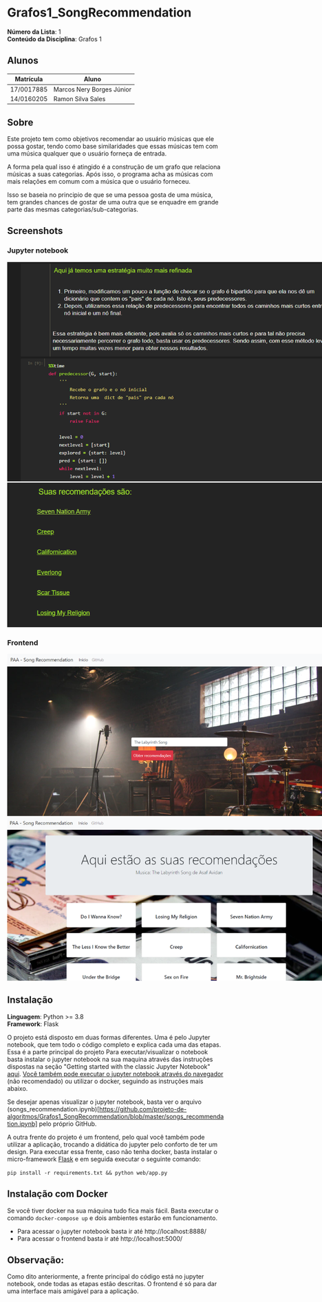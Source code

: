 # Grafos1_SongRecommendation

**Número da Lista**: 1<br>
**Conteúdo da Disciplina**: Grafos 1<br>

## Alunos
|Matrícula | Aluno |
| -- | -- |
| 17/0017885  | Marcos Nery Borges Júnior |
| 14/0160205  |  Ramon Silva Sales |

## Sobre 
Este projeto tem como objetivos recomendar ao usuário músicas que ele possa gostar, tendo como base similaridades que essas músicas tem com uma música qualquer que o usuário forneça de entrada.

A forma pela qual isso é atingido é a construção de um grafo que relaciona músicas a suas categorias. Após isso, o programa acha as músicas com mais relações em comum com a música que o usuário forneceu.

Isso se baseia no principio de que se uma pessoa gosta de uma música, tem grandes chances de gostar de uma outra que se enquadre em grande parte das mesmas categorias/sub-categorias.

## Screenshots
### Jupyter notebook
<img style="max-width: 800px" src="notebook1.png">
<img style="max-width: 800px" src="notebook2.png">

### Frontend
<img style="max-width: 800px" src="tela1.png">
<img style="max-width: 800px" src="tela2.png">

## Instalação 
**Linguagem**: Python >= 3.8 <br>
**Framework**: Flask  <br>

O projeto está disposto em duas formas diferentes. Uma é pelo Jupyter notebook, que tem todo o código completo e explica cada uma das etapas. Essa é a parte principal do projeto
Para executar/visualizar o notebook basta instalar o jupyter notebook na sua maquina através das instruções dispostas na seção "Getting started with the classic Jupyter Notebook" [aqui](https://jupyter.org/install). [Você também pode executar o jupyter notebook através do navegador](https://mybinder.org/v2/gh/ipython/ipython-in-depth/master?filepath=binder/Index.ipynb) (não recomendado) ou utilizar o docker, seguindo as instruções mais abaixo.

Se desejar apenas visualizar o jupyter notebook, basta ver o arquivo (songs_recommendation.ipynb)[https://github.com/projeto-de-algoritmos/Grafos1_SongRecommendation/blob/master/songs_recommendation.ipynb] pelo próprio GitHub.

A outra frente do projeto é um frontend, pelo qual você também pode utilizar a aplicação, trocando a didática do jupyter pelo conforto de ter um design. Para executar essa frente, caso não tenha docker, basta instalar o micro-framework [Flask](https://flask.palletsprojects.com/en/1.1.x/installation/) e em seguida executar o seguinte comando:

`pip install -r requirements.txt && python web/app.py`


## Instalação com Docker

Se você tiver docker na sua máquina tudo fica mais fácil. Basta executar o comando `docker-compose up` e dois ambientes estarão em funcionamento.
  
  * Para acessar o jupyter notebook basta ir até http://localhost:8888/
  * Para acessar o frontend basta ir até http://localhost:5000/

## Observação:
Como dito anteriormente, a frente principal do código está no jupyter notebook, onde todas as etapas estão descritas. O frontend é só para dar uma interface mais amigável para a aplicação.


